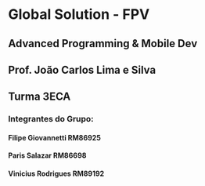 # Global Solution - FPV

## Advanced Programming & Mobile Dev
## Prof. João Carlos Lima e Silva 
## Turma 3ECA 

### Integrantes do Grupo: 

#### Filipe Giovannetti RM86925 
#### Paris Salazar RM86698
#### Vinicius Rodrigues RM89192 